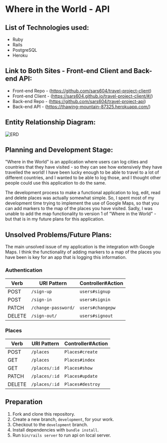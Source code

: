 # Where in the World - API

## List of Technologies used:

* Ruby
* Rails
* PostgreSQL
* Heroku

## Link to Both Sites - Front-end Client and Back-end API:
* Front-end Repo - (https://github.com/sars604/travel-project-client)
* Front-end Client - (https://sars604.github.io/travel-project-client/#/)
* Back-end Repo - (https://github.com/sars604/travel-project-api)
* Back-end API - (https://thawing-mountain-87325.herokuapp.com/)


##  Entity Relationship Diagram:

![ERD](https://i.imgur.com/6Sv4svBl.jpg?1)


## Planning and Development Stage:
"Where in the World" is an application where users can log cities and countries that they have visited - so they can see how extensively they have travelled the world! I have been lucky enough to be able to travel to a lot of different countries, and I wanted to be able to log those, and I thought other people could use this application to do the same.

The development process to make a functional application to log, edit, read and delete places was actually somewhat simple. So, I spent most of my development time trying to implement the use of Google Maps, so that you can add markers to the map of the places you have visited. Sadly, I was unable to add the map functionality to version 1 of "Where in the World" - but that is in my future plans for this application.


## Unsolved Problems/Future Plans:

The main unsolved issue of my application is the integration with Google Maps. I think the functionality of adding markers to a map of the places you have been is key for an app that is logging this information.


### Authentication
| Verb   | URI Pattern            | Controller#Action |
|--------|------------------------|-------------------|
| POST   | `/sign-up`             | `users#signup`    |
| POST   | `/sign-in`             | `users#signin`    |
| PATCH  | `/change-password/`    | `users#changepw`  |
| DELETE | `/sign-out/`           | `users#signout`   |
### Places
| Verb   | URI Pattern            | Controller#Action |
|--------|------------------------|-------------------|
| POST   | `/places`               | `Places#create`    |
| GET    | `/places`               | `Places#index`     |
| GET    | `/places/:id`           | `Places#show`     |
| PATCH  | `/places/:id`           | `Places#update`    |
| DELETE | `/places/:id`           | `Places#destroy`   |


## Preparation

1.  Fork and clone this repository.
2.  Create a new branch, `development`, for your work.
3.  Checkout to the `development` branch.
4.  Install dependencies with `bundle install`.
5.  Run `bin/rails server` to run api on local server.
